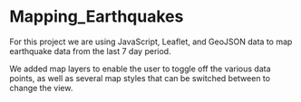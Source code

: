 # Mapping_Earthquakes
For this project we are using JavaScript, Leaflet, and GeoJSON data to map earthquake data from the last 7 day period.

We added map layers to enable the user to toggle off the various data points, as well as several map styles that can be switched between to change the view.



